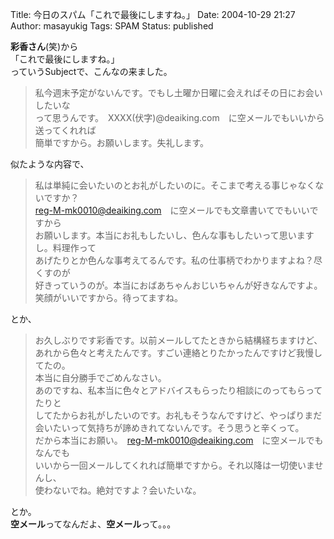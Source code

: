 Title: 今日のスパム「これで最後にしますね。」
Date: 2004-10-29 21:27
Author: masayukig
Tags: SPAM
Status: published

**彩香さん**(笑)から  
「これで最後にしますね。」  
っていうSubjectで、こんなの来ました。  

> 私今週末予定がないんです。でもし土曜か日曜に会えればその日にお会いしたいな  
> って思うんです。　XXXX(伏字)@deaiking.com　に空メールでもいいから送ってくれれば  
> 簡単ですから。お願いします。失礼します。

似たような内容で、

> 私は単純に会いたいのとお礼がしたいのに。そこまで考える事じゃなくないですか？  
> reg-M-mk0010@deaiking.com　に空メールでも文章書いてでもいいですから  
> お願いします。本当にお礼もしたいし、色んな事もしたいって思いますし。料理作って  
> あげたりとか色んな事考えてるんです。私の仕事柄でわかりますよね？尽くすのが  
> 好きっていうのが。本当におばあちゃんおじいちゃんが好きなんですよ。  
> 笑顔がいいですから。待ってますね。

とか、  

> お久しぶりです彩香です。以前メールしてたときから結構経ちますけど、  
> あれから色々と考えたんです。すごい連絡とりたかったんですけど我慢してたの。  
> 本当に自分勝手でごめんなさい。  
> あのですね、私本当に色々とアドバイスもらったり相談にのってもらってたりと  
> してたからお礼がしたいのです。お礼もそうなんですけど、やっぱりまだ  
> 会いたいって気持ちが諦めきれてないんです。そう思うと辛くって。  
> だから本当にお願い。　reg-M-mk0010@deaiking.com　に空メールでもなんでも  
> いいから一回メールしてくれれば簡単ですから。それ以降は一切使いませんし、  
> 使わないでね。絶対ですよ？会いたいな。

とか。  
**空メール**ってなんだよ、**空メール**って。。。
